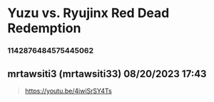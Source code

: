 # Yuzu vs. Ryujinx Red Dead Redemption
### 1142876484575445062
## mrtawsiti3 (mrtawsiti33) 08/20/2023 17:43 

> https://youtu.be/4iwiSrSY4Ts

